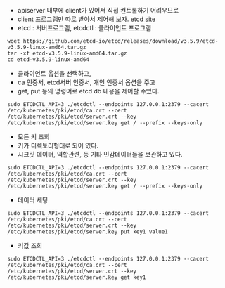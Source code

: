 

- apiserver 내부에 client가 있어서 직접 컨트롤하기 어려우므로
- client 프로그램만 따로 받아서 제어해 보자. [etcd site](https://github.com/etcd-io/etcd/releases/tag/v3.5.9)
- etcd : 서버프로그램, etcdctl : 클라이언트 프로그램

~~~
wget https://github.com/etcd-io/etcd/releases/download/v3.5.9/etcd-v3.5.9-linux-amd64.tar.gz
tar -xf etcd-v3.5.9-linux-amd64.tar.gz
cd etcd-v3.5.9-linux-amd64
~~~



- 클라이언트 옵션을 선택하고, 
- ca 인증서, etcd서버 인증서, 개인 인증서 옵션을 주고
- get, put 등의 명령어로 etcd db 내용을 제어할 수있다.

~~~
sudo ETCDCTL_API=3 ./etcdctl --endpoints 127.0.0.1:2379 --cacert /etc/kubernetes/pki/etcd/ca.crt --cert /etc/kubernetes/pki/etcd/server.crt --key /etc/kubernetes/pki/etcd/server.key get / --prefix --keys-only
~~~



- 모든 키 조회
- 키가 디렉토리형태로 되어 있다.
- 시크릿 데이터, 역할관련, 등 기타 민감데이터들을 보관하고 있다. 

~~~
sudo ETCDCTL_API=3 ./etcdctl --endpoints 127.0.0.1:2379 --cacert /etc/kubernetes/pki/etcd/ca.crt --cert /etc/kubernetes/pki/etcd/server.crt --key /etc/kubernetes/pki/etcd/server.key get / --prefix --keys-only
~~~



- 데이터 세팅

~~~
sudo ETCDCTL_API=3 ./etcdctl --endpoints 127.0.0.1:2379 --cacert /etc/kubernetes/pki/etcd/ca.crt --cert /etc/kubernetes/pki/etcd/server.crt --key /etc/kubernetes/pki/etcd/server.key put key1 value1
~~~



- 키값 조회

~~~
sudo ETCDCTL_API=3 ./etcdctl --endpoints 127.0.0.1:2379 --cacert /etc/kubernetes/pki/etcd/ca.crt --cert /etc/kubernetes/pki/etcd/server.crt --key /etc/kubernetes/pki/etcd/server.key get key1
~~~



